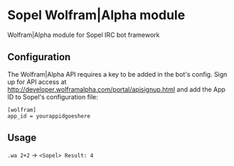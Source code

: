 # Sopel Wolfram|Alpha module

Wolfram|Alpha module for Sopel IRC bot framework

## Configuration

The Wolfram|Alpha API requires a key to be added in the bot's config. Sign up for API access
at http://developer.wolframalpha.com/portal/apisignup.html and add the App ID to Sopel's
configuration file:

````
[wolfram]
app_id = yourappidgoeshere
````

## Usage

`.wa 2+2` -> `<Sopel> Result: 4`

